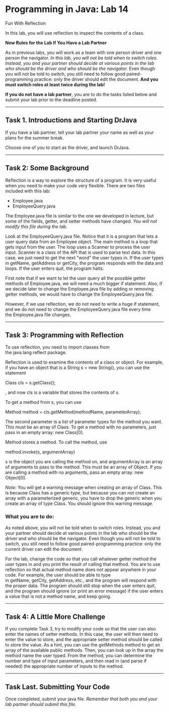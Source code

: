 # Programming in Java: Lab 14  
Fun With Reflection

In this lab, you will use reflection to inspect the contents of a class.

**New Rules for the Lab If You Have a Lab Partner**

As in previous labs, you will work as a team with one person driver and one person the navigator. _In this lab, you will not be told when to switch roles. Instead, you and your partner should decide at various points in the lab who should be the driver and who should be the navigator._ Even though you will not be told to switch, you still need to follow good paired-programming practice: only the driver should edit the document. **And you must switch roles at least twice during the lab!**

**If you do not have a lab partner**, you are to do the tasks listed below and submit your lab prior to the deadline posted.

---

## Task 1. Introductions and Starting DrJava

If you have a lab partner, tell your lab partner your name as well as your plans for the summer break.

Choose one of you to start as the driver, and launch DrJava.

---

## Task 2: Some Background

Reflection is a way to explore the structure of a program. It is very useful when you need to make your code very flexible. There are two files included with this lab:

- Employee.java
- EmployeeQuery.java

The Employee.java file is similar to the one we developed in lecture, but some of the fields, getter, and setter methods have changed. _You will not modify this file during the lab._

Look at the EmployeeQuery.java file. Notice that it is a program that lets a user query data from an Employee object. The main method is a loop that gets input from the user. The loop uses a Scanner to process the user input. Scanner is a class of the API that is used to parse text data. In this case, we just need to get the next "word" the user types in. If the user types in getName, getAddress or getCity, the program responds with the data and loops. If the user enters quit, the program halts.

First note that if we want to let the user query all the possible getter methods of Employee.java, we will need a much bigger if statement. Also, if we decide later to change the Employee.java file by adding or removing getter methods, we would have to change the EmployeeQuery.java file.

However, if we use reflection, we do not need to write a huge if statement, and we do not need to change the EmployeeQuery.java file every time the Employee.java file changes.

---

## Task 3: Programming with Reflection

To use reflection, you need to import classes from the java.lang.reflect package.

Reflection is used to examine the contents of a class or object. For example, if you have an object that is a String s = new String(), you can use the statement

Class cls = s.getClass();

, and now cls is a variable that stores the contents of s.

To get a method from s, you can use

Method method = cls.getMethod(methodName, parameterArray);

The second parameter is a list of parameter types for the method you want. This must be an array of Class. To get a method with no parameters, just pass in an empty array: new Class[0].

Method stores a method. To call the method, use

method.invoke(s, argumentArray)

s is the object you are calling the method on, and argumentArray is an array of arguments to pass to the method. This must be an array of Object. If you are calling a method with no arguments, pass an empty array: new Object[0].

_Note:_ You will get a warning message when creating an array of Class. This is because Class has a generic type, but because you can not create an array with a parameterized generic, you have to drop the generic when you create an array of type Class. You should ignore this warning message.

### What you are to do:

As noted above, you will not be told when to switch roles. Instead, you and your partner should decide at various points in the lab who should be the driver and who should be the navigator. Even though you will not be told to switch, you still need to follow good paired-programming practice: only the current driver can edit the document.

For the lab, change the code so that you call whatever getter method the user types in and you print the result of calling that method. You are to use reflection so that actual method name does not appear anywhere in your code. For example, the user should be able to type in getName, getCity, getAddress, etc., and the program will respond with the proper data. The program should still stop when the user enters quit, and the program should ignore (or print an error message) if the user enters a value that is not a method name, and keep going.

---

## Task 4: A Little More Challenge

If you complete Task 3, try to modify your code so that the user can also enter the names of setter methods. In this case, the user will then need to enter the value to store, and the appropriate setter method should be called to store the value. As a hint, you can use the getMethods method to get an array of the available public methods. Then, you can look up in the array the method name the user typed. From the method, you can determine the number and type of input parameters, and then read in (and parse if needed) the appropriate number of inputs to the method.

---

## Task Last. Submitting Your Code

Once completed, submit your java file. _Remember that both you and your lab partner should submit this file._